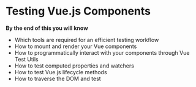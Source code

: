 # Testing Vue.js Components

**By the end of this you will know**
- Which tools are required for an efficient testing workflow
- How to mount and render your Vue components
- How to programmatically interact with your components through Vue Test Utils
- How to test computed properties and watchers
- How to test Vue.js lifecycle methods
- How to traverse the DOM and test